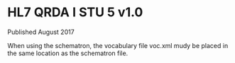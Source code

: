 # HL7 QRDA I STU 5 v1.0

Published August 2017

When  using the schematron, the vocabulary file voc.xml mudy be placed in the same location as the schematron file.